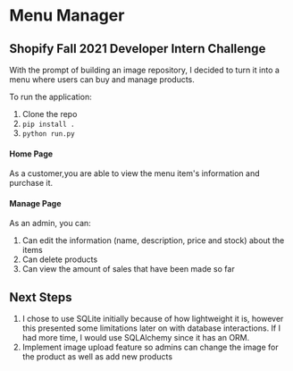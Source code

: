 # Menu Manager
## Shopify Fall 2021 Developer Intern Challenge

With the prompt of building an image repository, I decided to turn it into a menu where users can buy and manage products.

To run the application:
1. Clone the repo
2. `pip install .`
3. `python run.py`

#### Home Page
As a customer,you are able to view the menu item's information and purchase it.

#### Manage Page
As an admin, you can:
1. Can edit the information (name, description, price and stock) about the items
2. Can delete products
3. Can view the amount of sales that have been made so far

## Next Steps
1. I chose to use SQLite initially because of how lightweight it is, however this presented some limitations later on with database interactions. If I had more time, I would use SQLAlchemy since it has an ORM.
2. Implement image upload feature so admins can change the image for the product as well as add new products

